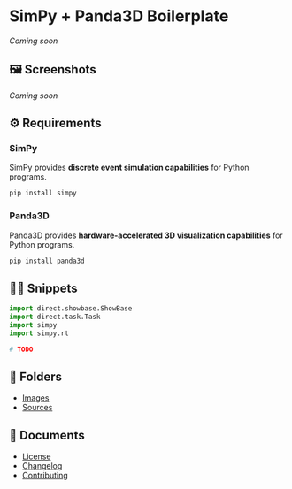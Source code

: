 # SimPy + Panda3D Boilerplate

*Coming soon*

## 🖼️ Screenshots

*Coming soon*

## ⚙️ Requirements

### SimPy

SimPy provides **discrete event simulation capabilities** for Python programs.

```sh
pip install simpy
```

### Panda3D

Panda3D provides **hardware-accelerated 3D visualization capabilities** for Python programs.

```sh
pip install panda3d
```

## 🧑‍💻 Snippets

```python
import direct.showbase.ShowBase
import direct.task.Task
import simpy
import simpy.rt

# TODO
```

## 📁 Folders

* [Images](./images/)
* [Sources](./sources/)

## 📄 Documents

* [License](./LICENSE.md)
* [Changelog](./CHANGELOG.md)
* [Contributing](./CONTRIBUTING.md)